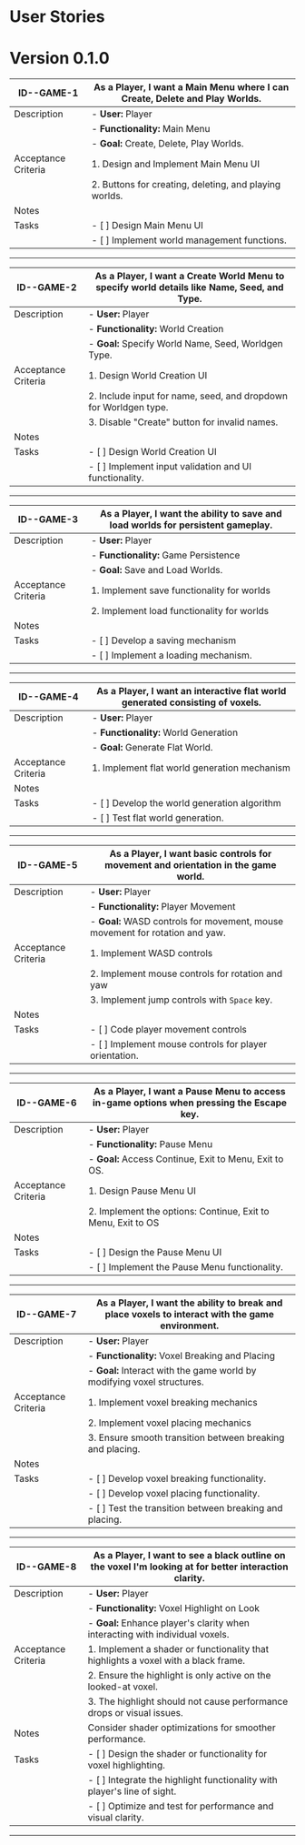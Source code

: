# User Stories

# Version 0.1.0

| ID--GAME-1          | As a Player, I want a Main Menu where I can Create, Delete and Play Worlds.                    |
| ------------------- | ---------------------------------------------------------------------------------------------- |
| Description         | - **User:** Player                                                                             |
|                     | - **Functionality:** Main Menu                                                                 |
|                     | - **Goal:** Create, Delete, Play Worlds.                                                       |
| Acceptance Criteria | 1. Design and Implement Main Menu UI                                                           |
|                     | 2. Buttons for creating, deleting, and playing worlds.                                         |
| Notes               |                                                                                                |
| Tasks               | - [ ] Design Main Menu UI                                                                      |
|                     | - [ ] Implement world management functions.                                                    |

---

| ID--GAME-2          | As a Player, I want a Create World Menu to specify world details like Name, Seed, and Type.    |
| ------------------- | ---------------------------------------------------------------------------------------------- |
| Description         | - **User:** Player                                                                             |
|                     | - **Functionality:** World Creation                                                            |
|                     | - **Goal:** Specify World Name, Seed, Worldgen Type.                                           |
| Acceptance Criteria | 1. Design World Creation UI                                                                    |
|                     | 2. Include input for name, seed, and dropdown for Worldgen type.                               |
|                     | 3. Disable "Create" button for invalid names.                                                  |
| Notes               |                                                                                                |
| Tasks               | - [ ] Design World Creation UI                                                                 |
|                     | - [ ] Implement input validation and UI functionality.                                         |

---

| ID--GAME-3          | As a Player, I want the ability to save and load worlds for persistent gameplay.               |
| ------------------- | ---------------------------------------------------------------------------------------------- |
| Description         | - **User:** Player                                                                             |
|                     | - **Functionality:** Game Persistence                                                          |
|                     | - **Goal:** Save and Load Worlds.                                                              |
| Acceptance Criteria | 1. Implement save functionality for worlds                                                     |
|                     | 2. Implement load functionality for worlds                                                     |
| Notes               |                                                                                                |
| Tasks               | - [ ] Develop a saving mechanism                                                               |
|                     | - [ ] Implement a loading mechanism.                                                           |

---

| ID--GAME-4          | As a Player, I want an interactive flat world generated consisting of voxels.                   |
| ------------------- | ---------------------------------------------------------------------------------------------- |
| Description         | - **User:** Player                                                                             |
|                     | - **Functionality:** World Generation                                                          |
|                     | - **Goal:** Generate Flat World.                                                               |
| Acceptance Criteria | 1. Implement flat world generation mechanism                                                  |
| Notes               |                                                                                                |
| Tasks               | - [ ] Develop the world generation algorithm                                                   |
|                     | - [ ] Test flat world generation.                                                              |

---

| ID--GAME-5          | As a Player, I want basic controls for movement and orientation in the game world.             |
| ------------------- | ---------------------------------------------------------------------------------------------- |
| Description         | - **User:** Player                                                                             |
|                     | - **Functionality:** Player Movement                                                           |
|                     | - **Goal:** WASD controls for movement, mouse movement for rotation and yaw.                    |
| Acceptance Criteria | 1. Implement WASD controls                                                                     |
|                     | 2. Implement mouse controls for rotation and yaw                                               |
|                     | 3. Implement jump controls with `Space` key.                                                   |
| Notes               |                                                                                                |
| Tasks               | - [ ] Code player movement controls                                                            |
|                     | - [ ] Implement mouse controls for player orientation.                                         |

---

| ID--GAME-6          | As a Player, I want a Pause Menu to access in-game options when pressing the Escape key.       |
| ------------------- | ---------------------------------------------------------------------------------------------- |
| Description         | - **User:** Player                                                                             |
|                     | - **Functionality:** Pause Menu                                                                |
|                     | - **Goal:** Access Continue, Exit to Menu, Exit to OS.                                         |
| Acceptance Criteria | 1. Design Pause Menu UI                                                                        |
|                     | 2. Implement the options: Continue, Exit to Menu, Exit to OS                                   |
| Notes               |                                                                                                |
| Tasks               | - [ ] Design the Pause Menu UI                                                                 |
|                     | - [ ] Implement the Pause Menu functionality.                                                  |

---

| ID--GAME-7          | As a Player, I want the ability to break and place voxels to interact with the game environment. |
| ------------------- | -----------------------------------------------------------------------------------------------|
| Description         | - **User:** Player                                                                              |
|                     | - **Functionality:** Voxel Breaking and Placing                                                 |
|                     | - **Goal:** Interact with the game world by modifying voxel structures.                          |
| Acceptance Criteria | 1. Implement voxel breaking mechanics                                                           |
|                     | 2. Implement voxel placing mechanics                                                            |
|                     | 3. Ensure smooth transition between breaking and placing.                                       |
| Notes               |                                                                                                |
| Tasks               | - [ ] Develop voxel breaking functionality.                                                    |
|                     | - [ ] Develop voxel placing functionality.                                                      |
|                     | - [ ] Test the transition between breaking and placing.                                         |

---

| ID--GAME-8          | As a Player, I want to see a black outline on the voxel I'm looking at for better interaction clarity. |
| ------------------- | -----------------------------------------------------------------------------------------------------|
| Description         | - **User:** Player                                                                                   |
|                     | - **Functionality:** Voxel Highlight on Look                                                         |
|                     | - **Goal:** Enhance player's clarity when interacting with individual voxels.                         |
| Acceptance Criteria | 1. Implement a shader or functionality that highlights a voxel with a black frame.                    |
|                     | 2. Ensure the highlight is only active on the looked-at voxel.                                       |
|                     | 3. The highlight should not cause performance drops or visual issues.                                |
| Notes               | Consider shader optimizations for smoother performance.                                              |
| Tasks               | - [ ] Design the shader or functionality for voxel highlighting.                                     |
|                     | - [ ] Integrate the highlight functionality with player's line of sight.                             |
|                     | - [ ] Optimize and test for performance and visual clarity.                                          |

---
